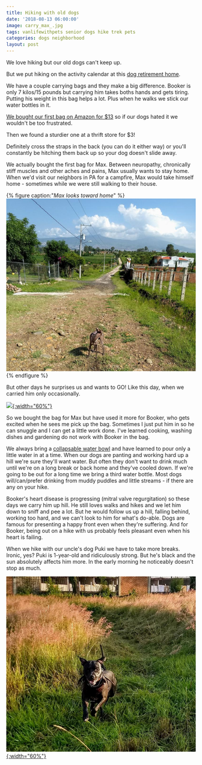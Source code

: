 ```yaml
---
title: Hiking with old dogs
date: '2018-08-13 06:00:00'
image: carry_max_.jpg
tags: vanlifewithpets senior dogs hike trek pets
categories: dogs neighborhood
layout: post
---
```


We love hiking but our old dogs can't keep up.

But we put hiking on the activity calendar at this [dog retirement home](https://reverdecer.annalisagross.com/2018/08/05/dog-retirement-home/).

We have a couple carrying bags and they make a big difference. Booker is only 7 kilos/15 pounds but carrying him takes boths hands and gets tiring. Putting his weight in this bag helps a lot. Plus when he walks we stick our water bottles in it.

[We bought our first bag on Amazon for $13](https://www.amazon.com/gp/product/B073WZJCKQ/ref=as_li_tl?ie=UTF8&tag=annalisa144-20&camp=1789&creative=9325&linkCode=as2&creativeASIN=B073WZJCKQ&linkId=ee102aa602c4cda4badaa382ae4f1e84) so if our dogs hated it we wouldn't be too frustrated.

Then we found a sturdier one at a thrift store for $3! 

Definitely cross the straps in the back (you can do it either way) or you'll constantly be hitching them back up so your dog doesn't slide away.

We actually bought the first bag for Max. Between neuropathy, chronically stiff muscles and other aches and pains, Max usually wants to stay home. When we'd visit our neighbors in PA for a campfire, Max would take himself home - sometimes while we were still walking to their house.

{% figure caption:"*Max looks toward home*" %}
[![](/images/max_looks_home_.jpg)](/images/max_looks_home.jpg)
{% endfigure %}

But other days he surprises us and wants to GO! Like this day, when we carried him only occasionally.

[![](/images/_.jpg){:width="60%"}](/images/.jpg)

So we bought the bag for Max but have used it more for Booker, who gets excited when he sees me pick up the bag. Sometimes I just put him in so he can snuggle and I can get a little work done. I've learned cooking, washing dishes and gardening do not work with Booker in the bag.

We always bring a [collapsable water bowl](https://www.amazon.com/gp/product/B019B53YVQ/ref=as_li_tl?ie=UTF8&tag=annalisa144-20&camp=1789&creative=9325&linkCode=as2&creativeASIN=B019B53YVQ&linkId=d98256623c8917a82b7a5155d496cf1c) and have learned to pour only a little water in at a time. When our dogs are panting and working hard up a hill we're sure they'll want water. But often they don't want to drink much until we're on a long break or back home and they've cooled down. If we're going to be out for a long time we bring a third water bottle. Most dogs will/can/prefer drinking from muddy puddles and little streams - if there are any on your hike.

Booker's heart disease is progressing (mitral valve regurgitation) so these days we carry him up hill. He still loves walks and hikes and we let him down to sniff and pee a lot. But he would follow us up a hill, falling behind, working too hard, and we can't look to him for what's do-able. Dogs are famous for presenting a happy front even when they're suffering. And for Booker, being out on a hike with us probably feels pleasant even when his heart is failing.

When we hike with our uncle's dog Puki we have to take more breaks. Ironic, yes? Puki is 1-year-old and ridiculously strong. But he's black and the sun absolutely affects him more. In the early morning he noticeably doesn't stop as much.

[![](/images/puki_rabbit_.jpg){:width="60%"}](/images/puki_rabbit.jpg)
